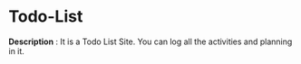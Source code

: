 # Todo-List
**Description** : It is a Todo List Site. You can log all the activities and planning in it.
